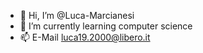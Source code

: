 - 👋 Hi, I’m @Luca-Marcianesi
- 🌱 I’m currently learning computer science
- 📫 E-Mail luca19.2000@libero.it

